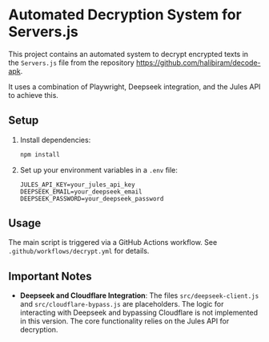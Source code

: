 # Automated Decryption System for Servers.js

This project contains an automated system to decrypt encrypted texts in the `Servers.js` file from the repository https://github.com/halibiram/decode-apk.

It uses a combination of Playwright, Deepseek integration, and the Jules API to achieve this.

## Setup

1. Install dependencies:
   ```bash
   npm install
   ```
2. Set up your environment variables in a `.env` file:
   ```
   JULES_API_KEY=your_jules_api_key
   DEEPSEEK_EMAIL=your_deepseek_email
   DEEPSEEK_PASSWORD=your_deepseek_password
   ```

## Usage

The main script is triggered via a GitHub Actions workflow. See `.github/workflows/decrypt.yml` for details.

## Important Notes

- **Deepseek and Cloudflare Integration**: The files `src/deepseek-client.js` and `src/cloudflare-bypass.js` are placeholders. The logic for interacting with Deepseek and bypassing Cloudflare is not implemented in this version. The core functionality relies on the Jules API for decryption.